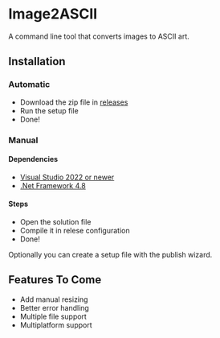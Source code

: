 # Image2ASCII
A command line tool that converts images to ASCII art.

## Installation

### Automatic
- Download the zip file in [releases](https://github.com/obvMellow/Image2ASCII/releases)
- Run the setup file
- Done!

### Manual

#### Dependencies
- [Visual Studio 2022 or newer](https://visualstudio.microsoft.com)
- [.Net Framework 4.8](https://dotnet.microsoft.com/download/dotnet-framework/net48)

#### Steps
- Open the solution file
- Compile it in relese configuration
- Done!

Optionally you can create a setup file with the publish wizard.

## Features To Come
- Add manual resizing
- Better error handling
- Multiple file support
- Multiplatform support
